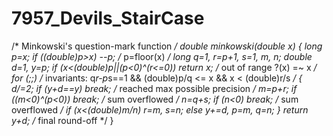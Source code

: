# 7957_Devils_StairCase
/* Minkowski's question-mark function */ double minkowski(double x) {         long p=x; if ((double)p>x) --p; /* p=floor(x) */         long q=1, r=p+1, s=1, m, n;         double d=1, y=p;         if (x&lt;(double)p||(p&lt;0)^(r&lt;=0)) return x; /* out of range ?(x) =~ x */         for (;;) /* invariants: q*r-p*s==1 &amp;&amp; (double)p/q &lt;= x &amp;&amp; x &lt; (double)r/s */         {                 d/=2; if (y+d==y) break; /* reached max possible precision */                 m=p+r; if ((m&lt;0)^(p&lt;0)) break; /* sum overflowed */                 n=q+s; if (n&lt;0) break; /* sum overflowed */                   if (x&lt;(double)m/n) r=m, s=n;                 else y+=d, p=m, q=n;         }         return y+d; /* final round-off */ }
